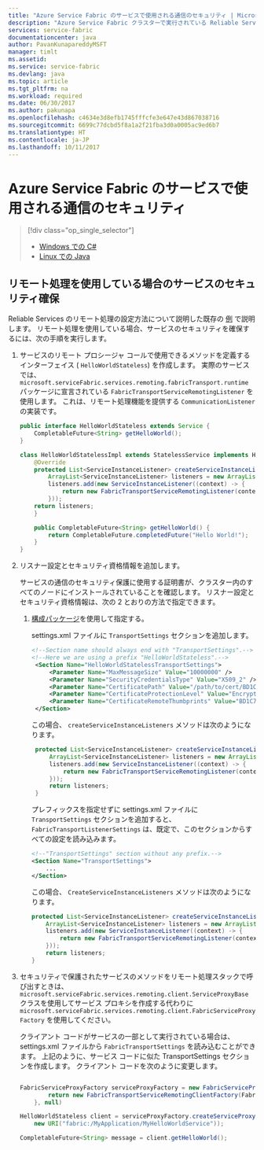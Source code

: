 ```yaml
---
title: "Azure Service Fabric のサービスで使用される通信のセキュリティ | Microsoft Docs"
description: "Azure Service Fabric クラスターで実行されている Reliable Services の通信をセキュリティで保護する方法について簡単に説明します。"
services: service-fabric
documentationcenter: java
author: PavanKunapareddyMSFT
manager: timlt
ms.assetid: 
ms.service: service-fabric
ms.devlang: java
ms.topic: article
ms.tgt_pltfrm: na
ms.workload: required
ms.date: 06/30/2017
ms.author: pakunapa
ms.openlocfilehash: c4634e3d8efb1745fffcfe3e647e43d867038716
ms.sourcegitcommit: 6699c77dcbd5f8a1a2f21fba3d0a0005ac9ed6b7
ms.translationtype: HT
ms.contentlocale: ja-JP
ms.lasthandoff: 10/11/2017
---
```

# <a name="help-secure-communication-for-services-in-azure-service-fabric"></a>Azure Service Fabric のサービスで使用される通信のセキュリティ
> [!div class="op_single_selector"]
> * [Windows での C# ](service-fabric-reliable-services-secure-communication.md)
> * [Linux での Java](service-fabric-reliable-services-secure-communication-java.md)
>
>

## <a name="help-secure-a-service-when-youre-using-service-remoting"></a>リモート処理を使用している場合のサービスのセキュリティ確保
Reliable Services のリモート処理の設定方法について説明した既存の [例](service-fabric-reliable-services-communication-remoting-java.md) で説明します。 リモート処理を使用している場合、サービスのセキュリティを確保するには、次の手順を実行します。

1. サービスのリモート プロシージャ コールで使用できるメソッドを定義するインターフェイス ( `HelloWorldStateless`) を作成します。 実際のサービスでは、`microsoft.serviceFabric.services.remoting.fabricTransport.runtime` パッケージに宣言されている `FabricTransportServiceRemotingListener` を使用します。 これは、リモート処理機能を提供する `CommunicationListener` の実装です。

    ```java
    public interface HelloWorldStateless extends Service {
        CompletableFuture<String> getHelloWorld();
    }

    class HelloWorldStatelessImpl extends StatelessService implements HelloWorldStateless {
        @Override
        protected List<ServiceInstanceListener> createServiceInstanceListeners() {
            ArrayList<ServiceInstanceListener> listeners = new ArrayList<>();
            listeners.add(new ServiceInstanceListener((context) -> {
                return new FabricTransportServiceRemotingListener(context,this);
            }));
        return listeners;
        }

        public CompletableFuture<String> getHelloWorld() {
            return CompletableFuture.completedFuture("Hello World!");
        }
    }
    ```
2. リスナー設定とセキュリティ資格情報を追加します。

    サービスの通信のセキュリティ保護に使用する証明書が、クラスター内のすべてのノードにインストールされていることを確認します。 リスナー設定とセキュリティ資格情報は、次の 2 とおりの方法で指定できます。

   1. [構成パッケージ](service-fabric-application-model.md)を使用して指定する。

       settings.xml ファイルに `TransportSettings` セクションを追加します。

       ```xml
       <!--Section name should always end with "TransportSettings".-->
       <!--Here we are using a prefix "HelloWorldStateless".-->
        <Section Name="HelloWorldStatelessTransportSettings">
            <Parameter Name="MaxMessageSize" Value="10000000" />
            <Parameter Name="SecurityCredentialsType" Value="X509_2" />
            <Parameter Name="CertificatePath" Value="/path/to/cert/BD1C71E248B8C6834C151174DECDBDC02DE1D954.crt" />
            <Parameter Name="CertificateProtectionLevel" Value="EncryptandSign" />
            <Parameter Name="CertificateRemoteThumbprints" Value="BD1C71E248B8C6834C151174DECDBDC02DE1D954" />
        </Section>

       ```

       この場合、 `createServiceInstanceListeners` メソッドは次のようになります。

       ```java
        protected List<ServiceInstanceListener> createServiceInstanceListeners() {
            ArrayList<ServiceInstanceListener> listeners = new ArrayList<>();
            listeners.add(new ServiceInstanceListener((context) -> {
                return new FabricTransportServiceRemotingListener(context,this, FabricTransportRemotingListenerSettings.loadFrom(HelloWorldStatelessTransportSettings));
            }));
            return listeners;
        }
       ```

        プレフィックスを指定せずに settings.xml ファイルに `TransportSettings` セクションを追加すると、`FabricTransportListenerSettings` は、既定で、このセクションからすべての設定を読み込みます。

        ```xml
        <!--"TransportSettings" section without any prefix.-->
        <Section Name="TransportSettings">
            ...
        </Section>
        ```
        この場合、 `CreateServiceInstanceListeners` メソッドは次のようになります。

        ```java
        protected List<ServiceInstanceListener> createServiceInstanceListeners() {
            ArrayList<ServiceInstanceListener> listeners = new ArrayList<>();
            listeners.add(new ServiceInstanceListener((context) -> {
                return new FabricTransportServiceRemotingListener(context,this);
            }));
            return listeners;
        }
       ```
3. セキュリティで保護されたサービスのメソッドをリモート処理スタックで呼び出すときは、`microsoft.serviceFabric.services.remoting.client.ServiceProxyBase` クラスを使用してサービス プロキシを作成する代わりに `microsoft.serviceFabric.services.remoting.client.FabricServiceProxyFactory` を使用してください。

    クライアント コードがサービスの一部として実行されている場合は、settings.xml ファイルから `FabricTransportSettings` を読み込むことができます。 上記のように、サービス コードに似た TransportSettings セクションを作成します。 クライアント コードを次のように変更します。

    ```java

    FabricServiceProxyFactory serviceProxyFactory = new FabricServiceProxyFactory(c -> {
            return new FabricTransportServiceRemotingClientFactory(FabricTransportRemotingSettings.loadFrom("TransportPrefixTransportSettings"), null, null, null, null);
        }, null)

    HelloWorldStateless client = serviceProxyFactory.createServiceProxy(HelloWorldStateless.class,
        new URI("fabric:/MyApplication/MyHelloWorldService"));

    CompletableFuture<String> message = client.getHelloWorld();

    ```
